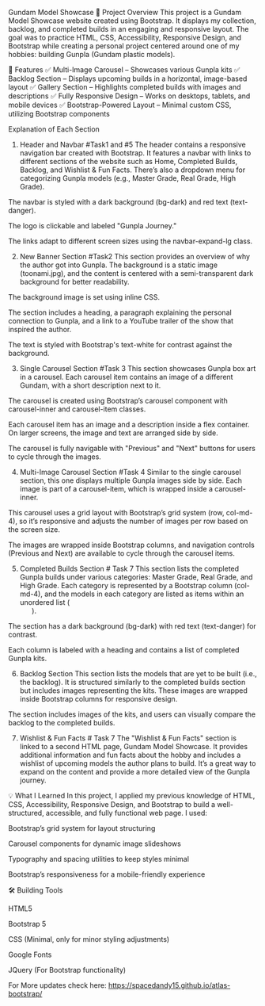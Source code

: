 Gundam Model Showcase
📌 Project Overview
This project is a Gundam Model Showcase website created using Bootstrap. It displays my collection, backlog, and completed builds in an engaging and responsive layout. The goal was to practice HTML, CSS, Accessibility, Responsive Design, and Bootstrap while creating a personal project centered around one of my hobbies: building Gunpla (Gundam plastic models).

🎯 Features
✅ Multi-Image Carousel – Showcases various Gunpla kits
✅ Backlog Section – Displays upcoming builds in a horizontal, image-based layout
✅ Gallery Section – Highlights completed builds with images and descriptions
✅ Fully Responsive Design – Works on desktops, tablets, and mobile devices
✅ Bootstrap-Powered Layout – Minimal custom CSS, utilizing Bootstrap components

Explanation of Each Section
1. Header and Navbar #Task1 and #5
The header contains a responsive navigation bar created with Bootstrap. It features a navbar with links to different sections of the website such as Home, Completed Builds, Backlog, and Wishlist & Fun Facts. There’s also a dropdown menu for categorizing Gunpla models (e.g., Master Grade, Real Grade, High Grade).

The navbar is styled with a dark background (bg-dark) and red text (text-danger).

The logo is clickable and labeled "Gunpla Journey."

The links adapt to different screen sizes using the navbar-expand-lg class.

2. New Banner Section #Task2
This section provides an overview of why the author got into Gunpla. The background is a static image (toonami.jpg), and the content is centered with a semi-transparent dark background for better readability.

The background image is set using inline CSS.

The section includes a heading, a paragraph explaining the personal connection to Gunpla, and a link to a YouTube trailer of the show that inspired the author.

The text is styled with Bootstrap's text-white for contrast against the background.

3. Single Carousel Section #Task 3
This section showcases Gunpla box art in a carousel. Each carousel item contains an image of a different Gundam, with a short description next to it.

The carousel is created using Bootstrap’s carousel component with carousel-inner and carousel-item classes.

Each carousel item has an image and a description inside a flex container. On larger screens, the image and text are arranged side by side.

The carousel is fully navigable with "Previous" and "Next" buttons for users to cycle through the images.

4. Multi-Image Carousel Section #Task 4
Similar to the single carousel section, this one displays multiple Gunpla images side by side. Each image is part of a carousel-item, which is wrapped inside a carousel-inner.

This carousel uses a grid layout with Bootstrap’s grid system (row, col-md-4), so it’s responsive and adjusts the number of images per row based on the screen size.

The images are wrapped inside Bootstrap columns, and navigation controls (Previous and Next) are available to cycle through the carousel items.

5. Completed Builds Section # Task 7
This section lists the completed Gunpla builds under various categories: Master Grade, Real Grade, and High Grade. Each category is represented by a Bootstrap column (col-md-4), and the models in each category are listed as items within an unordered list (<ul>).

The section has a dark background (bg-dark) with red text (text-danger) for contrast.

Each column is labeled with a heading and contains a list of completed Gunpla kits.

6. Backlog Section
This section lists the models that are yet to be built (i.e., the backlog). It is structured similarly to the completed builds section but includes images representing the kits. These images are wrapped inside Bootstrap columns for responsive design.

The section includes images of the kits, and users can visually compare the backlog to the completed builds.

7. Wishlist & Fun Facts # Task 7
The "Wishlist & Fun Facts" section is linked to a second HTML page, Gundam Model Showcase. It provides additional information and fun facts about the hobby and includes a wishlist of upcoming models the author plans to build. It’s a great way to expand on the content and provide a more detailed view of the Gunpla journey.

💡 What I Learned
In this project, I applied my previous knowledge of HTML, CSS, Accessibility, Responsive Design, and Bootstrap to build a well-structured, accessible, and fully functional web page. I used:

Bootstrap’s grid system for layout structuring

Carousel components for dynamic image slideshows

Typography and spacing utilities to keep styles minimal

Bootstrap’s responsiveness for a mobile-friendly experience

🛠 Building Tools

HTML5

Bootstrap 5

CSS (Minimal, only for minor styling adjustments)

Google Fonts

JQuery (For Bootstrap functionality)

For More updates check here: https://spacedandy15.github.io/atlas-bootstrap/